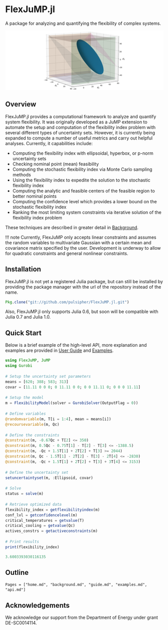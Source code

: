 # FlexJuMP.jl

A package for analyzing and quantifying the flexibility of complex systems.

![ellipsoid](images/ellip.png)

## Overview
FlexJuMP.jl provides a computational framework to analyze and quantify system flexibility.
It was originally developed as a JuMP extension to automate the setup and computation of the
flexibility index problem with several different types of uncertainty sets. However, it is currently
being expanded to compute a number of useful metrics and carry out helpful analyses. Currently,
it capabilities include:
- Computing the flexibility index with ellipsoidal, hyperbox, or p-norm uncertainty sets
- Checking nominal point (mean) feasibility
- Computing the stochastic flexibility index via Monte Carlo sampling methods
- Using the flexibility index to expedite the solution to the stochastic flexibility index
- Computing the analytic and feasible centers of the feasible region to better nominal points
- Computing the confidence level which provides a lower bound on the stochastic flexibility index
- Ranking the most limiting system constraints via iterative solution of the flexibility index problem

These techniques are described in greater detail in [Background](@ref).

!!! note
    Currently, FlexJuMP only accepts linear constraints and assumes the random variables to
    multivariate Gaussian with a certain mean and covariance matrix specified by the user. Development
    is underway to allow for quadratic constraints and general nonlinear constraints.  

## Installation
FlexJuMP.jl is not yet a registered Julia package, but can still be installed by providing the package manager
with the url of the repository instead of the name.

```julia
Pkg.clone("git://github.com/pulsipher/FlexJuMP.jl.git")
```
Also, FlexJuMP.jl only supports Julia 0.6, but soon will be compatible with Julia 0.7 and
Julia 1.0.

## Quick Start
Below is a brief example of the high-level API, more explanation and examples are provided in [User Guide](@ref) and [Examples](@ref).

```julia
using FlexJuMP, JuMP
using Gurobi

# Setup the uncertainty set parameters
means = [620; 388; 583; 313]
covar = [11.11 0 0 0; 0 11.11 0 0; 0 0 11.11 0; 0 0 0 11.11]

# Setup the model
m = FlexibilityModel(solver = GurobiSolver(OutputFlag = 0))

# Define variables
@randomvariable(m, T[i = 1:4], mean = means[i])
@recoursevariable(m, Qc)

# Define the constraints
@constraint(m, -0.67Qc + T[2] <= 350)
@constraint(m, 0.5Qc - 0.75T[1] - T[2] - T[3] <= -1388.5)
@constraint(m, -Qc + 1.5T[1] + 2T[2] + T[3] >= 2044)
@constraint(m, Qc - 1.5T[1] - 2T[2] - T[3] - 2T[4] <= -2830)
@constraint(m, -Qc + 1.5T[1] + 2T[2] + T[3] + 3T[4] <= 3153)

# Define the uncertainty set
setuncertaintyset(m, :Ellipsoid, covar)

# Solve
status = solve(m)

# Retrieve optimized data
flexibility_index = getflexibilityindex(m)
conf_lvl = getconfidencelevel(m)
critical_temperatures = getvalue(T)
critical_cooling = getvalue(Qc)
actives_constrs = getactiveconstraints(m)

# Print results
print(flexibility_index)
```
```julia
3.6003393030116135
```

## Outline
```@contents
Pages = ["home.md", "background.md", "guide.md", "examples.md", "api.md"]
```

## Acknowledgements
We acknowledge our support from the Department of Energy under grant DE-SC0014114.
